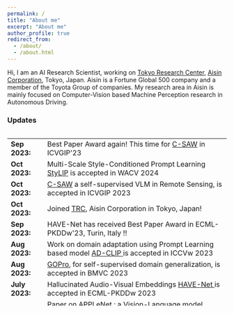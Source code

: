 ```yaml
---
permalink: /
title: "About me"
excerpt: "About me"
author_profile: true
redirect_from: 
  - /about/
  - /about.html
---
```

Hi, I am an AI Research Scientist, working on [Tokyo Research Center](https://www.aisin.com/jp/technology/rd/trc/), [Aisin Corporation](https://www.aisin.com/en), Tokyo, Japan. Aisin is a Fortune Global 500 company and a member of the Toyota Group of companies. My research area in Aisin is mainly focused on Computer-Vision based Machine Perception research in Autonomous Driving.
### Updates

<div style="height:400px;overflow:auto">
<table rules=none style="border:0 none;">
<col width="100px">
<col width="636px">
<tr><td style="border:0 none;"><b>Sep 2023:</b></td><td style="border:0 none;">Best Paper Award again! This time for <a href="https://arxiv.org/abs/2311.15812">C-SAW</a> in ICVGIP'23 </td></tr>

<tr><td style="border:0 none;"><b>Oct 2023:</b></td><td style="border:0 none;">Multi-Scale Style-Conditioned Prompt Learning <a href="https://openaccess.thecvf.com/content/WACV2024/html/Bose_STYLIP_Multi-Scale_Style-Conditioned_Prompt_Learning_for_CLIP-Based_Domain_Generalization_WACV_2024_paper.html">StyLIP</a> is accepted in WACV 2024 </td></tr>

<tr><td style="border:0 none;"><b>Oct 2023:</b></td><td style="border:0 none;"><a href="https://arxiv.org/abs/2311.15812">C-SAW</a> a self-supervised VLM in Remote Sensing, is accepted in ICVGIP 2023 </td></tr>
  
<tr><td style="border:0 none;"><b>Oct 2023:</b></td><td style="border:0 none;">Joined <a href="https://www.aisin.com/jp/technology/rd/trc/">TRC</a>, Aisin Corporation in Tokyo, Japan!</td></tr>

<tr><td style="border:0 none;"><b>Sep 2023:</b></td><td style="border:0 none;">HAVE-Net has received Best Paper Award in ECML-PKDDw'23, Turin, Italy !! </td></tr>

<tr><td style="border:0 none;"><b>Aug 2023:</b></td><td style="border:0 none;">Work on domain adaptation using Prompt Learning based model <a href="https://openaccess.thecvf.com/content/ICCV2023W/OODCV/html/Singha_AD-CLIP_Adapting_Domains_in_Prompt_Space_Using_CLIP_ICCVW_2023_paper.html"> AD-CLIP </a> is accepted in ICCVw 2023 </td></tr>

<tr><td style="border:0 none;"><b>Aug 2023:</b></td><td style="border:0 none;"><a href="https://papers.bmvc2023.org/0314.pdf"> GOPro</a>, for self-supervised domain generalization, is accepted in BMVC 2023 </td></tr>

<tr><td style="border:0 none;"><b>July 2023:</b></td><td style="border:0 none;">Hallucinated Audio-Visual Embeddings <a href="[https://papers.bmvc2023.org/0314.pdf](https://arxiv.org/abs/2309.13470)"> HAVE-Net </a> is accepted in ECML-PKDDw 2023 </td></tr>

<tr><td style="border:0 none;"><b>April 2023:</b></td><td style="border:0 none;">Paper on <a href="https://openaccess.thecvf.com/content/CVPR2023W/EarthVision/html/Jha_APPLeNet_Visual_Attention_Parameterized_Prompt_Learning_for_Few-Shot_Remote_Sensing_CVPRW_2023_paper.html">APPLeNet</a> : a Vision-Language model (VLM) in Remote Sensing, is accepted in CVPRw 2023 </td></tr>
